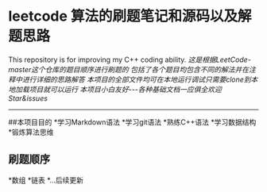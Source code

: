 # leetcode 算法的刷题笔记和源码以及解题思路
This repository is for improving my C++ coding ability.
*这是根据LeetCode-master这个仓库的题目顺序进行刷题的*
*包括了各个题目均包含不同的解法并在注释中进行详细的思路解答*
*本项目的全部文件均可在本地运行调试只需要clone到本地加载项目就可以运行*
*本项目小白友好---各种基础文档一应俱全欢迎Star&issues*
***

##本项目目的
  *学习Markdown语法
  *学习git语法
  *熟练C++语法
  *学习数据结构
  *锻炼算法思维
  
## 刷题顺序
  *数组
  *链表
  *...后续更新

